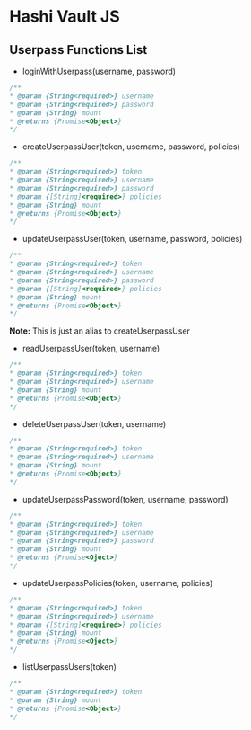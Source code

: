 # Hashi Vault JS

## Userpass Functions List

* loginWithUserpass(username, password)

```javascript
/**
* @param {String<required>} username
* @param {String<required>} password
* @param {String} mount
* @returns {Promise<Object>}
*/
```

* createUserpassUser(token, username, password, policies)

```javascript
/**
* @param {String<required>} token
* @param {String<required>} username
* @param {String<required>} password
* @param {[String]<required>} policies
* @param {String} mount
* @returns {Promise<Object>}
*/
```

* updateUserpassUser(token, username, password, policies)

```javascript
/**
* @param {String<required>} token
* @param {String<required>} username
* @param {String<required>} password
* @param {[String]<required>} policies
* @param {String} mount
* @returns {Promise<Object>}
*/
```

**Note:** This is just an alias to createUserpassUser

* readUserpassUser(token, username)

```javascript
/**
* @param {String<required>} token
* @param {String<required>} username
* @param {String} mount
* @returns {Promise<Object>}
*/
```

* deleteUserpassUser(token, username)

```javascript
/**
* @param {String<required>} token
* @param {String<required>} username
* @param {String} mount
* @returns {Promise<Object>}
*/
```

* updateUserpassPassword(token, username, password)

```javascript
/**
* @param {String<required>} token
* @param {String<required>} username
* @param {String<required>} password
* @param {String} mount
* @returns {Promise<Oject>}
*/
```

* updateUserpassPolicies(token, username, policies)

```javascript
/**
* @param {String<required>} token
* @param {String<required>} username
* @param {[String]<required>} policies
* @param {String} mount
* @returns {Promise<Oject>}
*/
```

* listUserpassUsers(token)

```javascript
/**
* @param {String<required>} token
* @param {String} mount
* @returns {Promise<Object>}
*/
```
